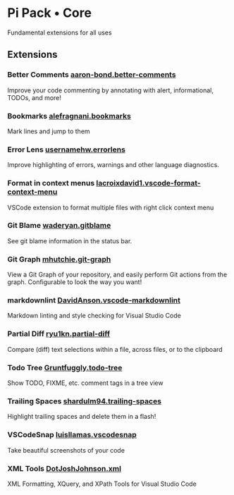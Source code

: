 # Pi Pack • Core

Fundamental extensions for all uses

## Extensions

### Better Comments [aaron-bond.better-comments](https://marketplace.visualstudio.com/items?itemName=aaron-bond.better-comments)

Improve your code commenting by annotating with alert, informational, TODOs, and more!

### Bookmarks [alefragnani.bookmarks](https://marketplace.visualstudio.com/items?itemName=alefragnani.bookmarks)

Mark lines and jump to them

### Error Lens [usernamehw.errorlens](https://marketplace.visualstudio.com/items?itemName=usernamehw.errorlens)

Improve highlighting of errors, warnings and other language diagnostics.

### Format in context menus [lacroixdavid1.vscode-format-context-menu](https://marketplace.visualstudio.com/items?itemName=lacroixdavid1.vscode-format-context-menu)

VSCode extension to format multiple files with right click context menu

### Git Blame [waderyan.gitblame](https://marketplace.visualstudio.com/items?itemName=waderyan.gitblame)

See git blame information in the status bar.

### Git Graph [mhutchie.git-graph](https://marketplace.visualstudio.com/items?itemName=mhutchie.git-graph)

View a Git Graph of your repository, and easily perform Git actions from the graph. Configurable to look the way you want!

### markdownlint [DavidAnson.vscode-markdownlint](https://marketplace.visualstudio.com/items?itemName=DavidAnson.vscode-markdownlint)

Markdown linting and style checking for Visual Studio Code

### Partial Diff [ryu1kn.partial-diff](https://marketplace.visualstudio.com/items?itemName=ryu1kn.partial-diff)

Compare (diff) text selections within a file, across files, or to the clipboard

### Todo Tree [Gruntfuggly.todo-tree](https://marketplace.visualstudio.com/items?itemName=Gruntfuggly.todo-tree)

Show TODO, FIXME, etc. comment tags in a tree view

### Trailing Spaces [shardulm94.trailing-spaces](https://marketplace.visualstudio.com/items?itemName=shardulm94.trailing-spaces)

Highlight trailing spaces and delete them in a flash!

### VSCodeSnap [luisllamas.vscodesnap](https://marketplace.visualstudio.com/items?itemName=luisllamas.vscodesnap)

Take beautiful screenshots of your code

### XML Tools [DotJoshJohnson.xml](https://marketplace.visualstudio.com/items?itemName=DotJoshJohnson.xml)

XML Formatting, XQuery, and XPath Tools for Visual Studio Code
